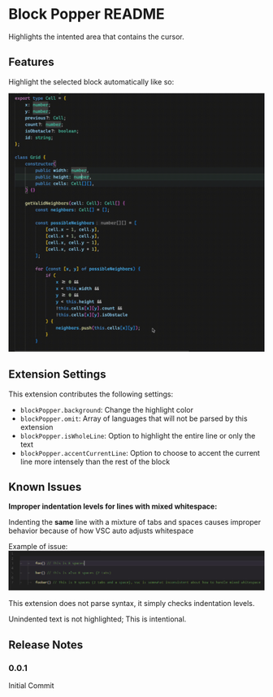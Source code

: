 # Block Popper README

Highlights the intented area that contains the
cursor.

## Features

Highlight the selected block automatically like
so:

![Color is 150 red, 253 green, 255 blue, 0.04 alpha](usage.gif "Example")

## Extension Settings

This extension contributes the following settings:

- `blockPopper.background`: Change the highlight
  color
- `blockPopper.omit`: Array of languages that will
  not be parsed by this extension
- `blockPopper.isWholeLine`: Option to highlight
  the entire line or only the text
- `blockPopper.accentCurrentLine`: Option to
  choose to accent the current line more intensely
  than the rest of the block

## Known Issues

**Improper indentation levels for lines with mixed
whitespace:**

Indenting the **same** line with a mixture of tabs
and spaces causes improper behavior because of how
VSC auto adjusts whitespace

Example of issue:
![AutoIndent issue](whitespace-issue.png "Improper mixed whitespace issue.")

This extension does not parse syntax, it simply
checks indentation levels.

Unindented text is not highlighted; This is
intentional.

## Release Notes

### 0.0.1

Initial Commit
